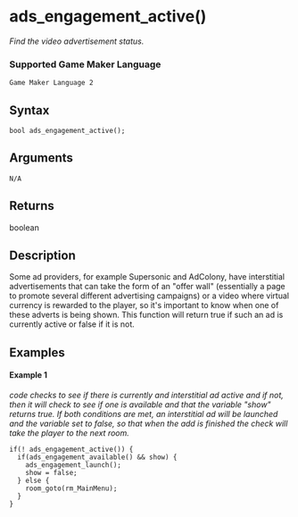 # ads_engagement_active()

*Find the video advertisement status.*

### Supported Game Maker Language
`Game Maker Language 2`

## Syntax

```
bool ads_engagement_active();
```

## Arguments

```
N/A
```

## Returns

boolean

## Description

Some ad providers, for example Supersonic and AdColony, have interstitial advertisements that can take the form of an "offer wall" (essentially a page to promote several different advertising campaigns) or a video where virtual currency is rewarded to the player, so it's important to know when one of these adverts is being shown. This function will return true if such an ad is currently active or false if it is not.

## Examples

#### Example 1

*code checks to see if there is currently and interstitial ad active and if not, then it will check to see if one is available and that the variable "show" returns true. If both conditions are met, an interstitial ad will be launched and the variable set to false, so that when the add is finished the check will take the player to the next room.*
```
if(! ads_engagement_active()) {
  if(ads_engagement_available() && show) {
    ads_engagement_launch();
    show = false;
  } else {
    room_goto(rm_MainMenu);
  }
}
```